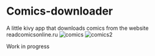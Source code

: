 # Comics-downloader
A little kivy app that downloads comics from the website readcomicsonline.ru
![comics](https://github.com/burger4d/Comics-downloader/assets/104983707/fcee8ceb-4545-461e-9bfd-aab25bfc1a7c)
![comics2](https://github.com/burger4d/Comics-downloader/assets/104983707/cf65c279-a52f-42d7-8168-b4305671f5c2)

Work in progress
